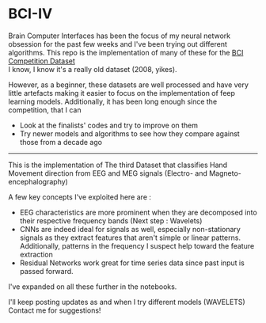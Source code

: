 # BCI-IV

Brain Computer Interfaces has been the focus of my neural network obsession for the past few weeks and I've been trying out different algorithms. This repo is the implementation of many of these for the [BCI Competition Dataset](http://www.bbci.de/competition/iv/)  <br>
I know, I know it's a really old dataset (2008, yikes). <br>

However, as a beginner, these datasets are well processed and have very little artefacts making it easier to focus on the implementation of feep learning models. Additionally, it has been long enough since the competition, that I can 
- Look at the finalists' codes and try to improve on them
- Try newer models and algorithms to see how they compare against those from a decade ago

________________________________________________

This is the implementation of The third Dataset that classifies Hand Movement direction from EEG and MEG signals (Electro- and Magneto-encephalography)

A few key concepts I've exploited here are :
- EEG characteristics are more prominent when they are decomposed into their respective frequency bands (Next step :  Wavelets)
- CNNs are indeed ideal for signals as well, especially non-stationary signals as they extract features that aren't simple or linear patterns. Additionally, patterns in the frequency I suspect help toward the feature extraction
- Residual Networks work great for time series data since past input is passed forward.


I've expanded on all these further in the notebooks.<br>

I'll keep posting updates as and when I try different models (WAVELETS)<br>
Contact me for suggestions!
